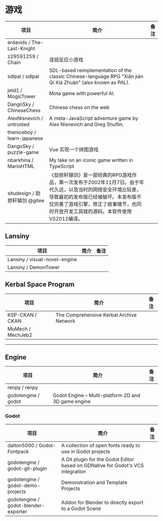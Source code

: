 # 游戏

| 项目 | 简介 | 备注 |
| --- | --- | --- |
| erdavids / The-Last-Knight | |
| z29591259 / Chain | 连锁反应小游戏 |
| sdlpal / sdlpal | SDL-based reimplementation of the classic Chinese-language RPG "Xiān jiàn Qí Xiá Zhuàn" (also known as PAL). |
| jetd1 / MogicTower | Mota game with powerful AI. |
| DangoSky / ChineseChess | Chinese chess on the web |
| AlexNisnevich / untrusted | A meta-JavaScript adventure game by Alex Nisnevich and Greg Shuflin. |
| theniceboy / learn-japanese | |
| DangoSky / puzzle-game | Vue 实现一个拼图游戏 |
| nbarkhina / MarioHTML | My take on an iconic game written in TypeScript |
| situdesign / 劫掠轩辕剑 @gitee | 《劫掠轩辕剑》是一部经典的RPG游戏作品，第一次发布于2002年11月7日。由于年代久远，以及当时的网络安全环境比较差，导致最初的发布版已经被破坏。本发布版不仅完善了游戏引擎，修正了故事情节，也同时开放开发工具链的源码。本软件使用VS2012编译。|

## Lansiny

| 项目 | 简介 | 备注 |
| --- | --- | --- |
| Lansiny / visual-novel-engine | |
| Lansiny / DemonTower |

## Kerbal Space Program

| 项目 | 简介 | 备注 |
| --- | --- | --- |
| KSP-CKAN / CKAN | The Comprehensive Kerbal Archive Network |
| MuMech / MechJeb2 | |

---

## Engine

| 项目 | 简介 | 备注 |
| --- | --- | --- |
| renpy / renpy |
| godotengine / godot | Godot Engine – Multi-platform 2D and 3D game engine |

### Godot

| 项目 | 简介 | 备注 |
| --- | --- | --- |
| dalton5000 / Godot-Fontpack | A collection of open fonts ready to use in Godot projects |
| godotengine / godot-git-plugin | A Git plugin for the Godot Editor based on GDNative for Godot's VCS integration |
| godotengine / godot-demo-projects | Demonstration and Template Projects |
| godotengine / godot-blender-exporter | Addon for Blender to directly export to a Godot Scene |
